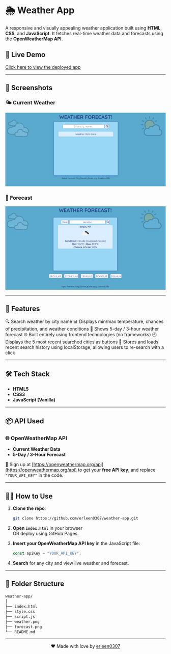 # 🌦️ Weather App

A responsive and visually appealing weather application built using **HTML**, **CSS**, and **JavaScript**. It fetches real-time weather data and forecasts using the **OpenWeatherMap API**.

## 🔗 Live Demo

[Click here to view the deployed app](https://erleen0307.github.io/weather-app/)

---

## 📸 Screenshots

### 🌤️ Current Weather
![Current Weather Screenshot](weather.png)

### 📅 Forecast
![Forecast Screenshot](forecast.png)

---

## 🚀 Features

🔍 Search weather by city name
📊 Displays min/max temperature, chances of precipitation, and weather conditions
📆 Shows 5-day / 3-hour weather forecast
🌐 Built entirely using frontend technologies (no frameworks)
🕘 Displays the 5 most recent searched cities as buttons
💾 Stores and loads recent search history using localStorage, allowing users to re-search with a click

---

## 🛠️ Tech Stack

- **HTML5**
- **CSS3**
- **JavaScript (Vanilla)**

---

## 📦 API Used

### 🌐 OpenWeatherMap API

- **Current Weather Data**
- **5-Day / 3-Hour Forecast**

📌 Sign up at [https://openweathermap.org/api](https://openweathermap.org/api) to get your **free API key**, and replace `"YOUR_API_KEY"` in the code.

---

## 🧑‍💻 How to Use

1. **Clone the repo**:
   ```bash
   git clone https://github.com/erleen0307/weather-app.git
   ```

2. **Open `index.html`** in your browser  
   OR deploy using GitHub Pages.

3. **Insert your OpenWeatherMap API key** in the JavaScript file:
   ```javascript
   const apiKey = "YOUR_API_KEY";
   ```

4. **Search** for any city and view live weather and forecast.

---

## 📂 Folder Structure

```
weather-app/
│
├── index.html
├── style.css
├── script.js
├── weather.png
├── forecast.png
└── README.md
```

---

<p align="center">
  ❤️ Made with love by <a href="https://github.com/erleen0307">erleen0307</a>
</p>

